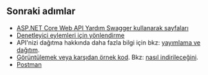 ## <a name="next-steps"></a>Sonraki adımlar

* [ASP.NET Core Web API Yardım Swagger kullanarak sayfaları](xref:tutorials/web-api-help-pages-using-swagger)
* [Denetleyici eylemleri için yönlendirme](xref:mvc/controllers/routing)
* API'nizi dağıtma hakkında daha fazla bilgi için bkz: [yayımlama ve dağıtım](xref:publishing/index).
* [Görüntülemek veya karşıdan örnek kod](https://github.com/aspnet/Docs/tree/master/aspnetcore/tutorials/first-web-api/sample). Bkz: [nasıl indirileceğini](xref:tutorials/index#how-to-download-a-sample).
* [Postman](https://www.getpostman.com/)
